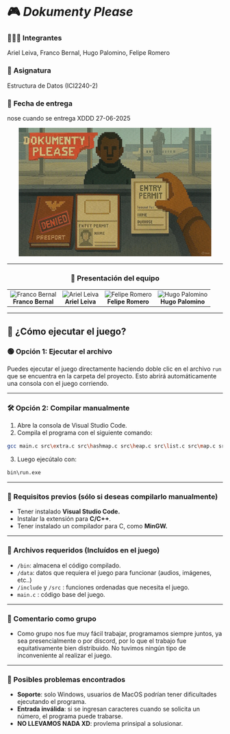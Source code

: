 # 🎮 *Dokumenty Please*

### 🧑‍🤝‍🧑 **Integrantes**  
Ariel Leiva, Franco Bernal, Hugo Palomino, Felipe Romero  

### 🧾 **Asignatura**  
Estructura de Datos (ICI2240-2)  

### 📅 **Fecha de entrega**  
nose cuando se entrega XDDD
27-06-2025  

<div align="center">

<img src="data/portada.jpg" width="450px" alt="Portada del proyecto"/>

---

### 📸 **Presentación del equipo**

<table>
  <tr>
    <td align="center">
      <img src="https://encrypted-tbn0.gstatic.com/images?q=tbn:ANd9GcRMw8JU2VUUQK4rV54RXYVJgQripZUk6F1zCg&s" width="140px" alt="Franco Bernal"/><br/>
      <strong>Franco Bernal</strong>
    </td>
    <td align="center">
      <img src="https://encrypted-tbn0.gstatic.com/images?q=tbn:ANd9GcS4-3ekCtjuGKaoh_Ns_A7nDhVX4qlm28itlw&s" width="140px" alt="Ariel Leiva"/><br/>
      <strong>Ariel Leiva</strong>
    </td>
    <td align="center">
      <img src="https://http2.mlstatic.com/D_NQ_NP_718068-MLA83745617934_042025-O.webp" width="140px" alt="Felipe Romero"/><br/>
      <strong>Felipe Romero</strong>
    </td>
    <td align="center">
      <img src="https://tr.rbxcdn.com/180DAY-4c077d0d72a520f50e4180aef89c2ece/420/420/Hat/Png/noFilter" width="140px" alt="Hugo Palomino"/><br/>
      <strong>Hugo Palomino</strong>
    </td>
  </tr>
</table>

</div>

---


## 🚀 ¿Cómo ejecutar el juego?

### 🟢 Opción 1: Ejecutar el archivo

Puedes ejecutar el juego directamente haciendo doble clic en el archivo `run` que se encuentra en la carpeta del proyecto.
Esto abrirá automáticamente una consola con el juego corriendo.

---

### 🛠️ Opción 2: Compilar manualmente

1. Abre la consola de Visual Studio Code.
2. Compila el programa con el siguiente comando:

```bash
gcc main.c src\extra.c src\hashmap.c src\heap.c src\list.c src\map.c src\menu.c -o bin\run.exe
```

3. Luego ejecútalo con:

```bash
bin\run.exe
```

---

### 🔧 Requisitos previos (sólo si deseas compilarlo manualmente)

- Tener instalado **Visual Studio Code.**
- Instalar la extensión para **C/C++**.
- Tener instalado un compilador para C, como **MinGW.**

---

### 📂 Archivos requeridos (Incluídos en el juego)

- `/bin`: almacena el código compilado.
- `/data`: datos que requiera el juego para funcionar (audios, imágenes, etc..)
- `/include` y `/src` : funciones ordenadas que necesita el juego.
- `main.c` : código base del juego.

---

### 🔨 Comentario como grupo

- Como grupo nos fue muy fácil trabajar, programamos siempre juntos, ya sea presencialmente o por discord, por lo que el trabajo fue equitativamente bien distribuido. No tuvimos ningún tipo de inconveniente al realizar el juego.

---

### 🐞 Posibles problemas encontrados

- **Soporte**: solo Windows, usuarios de MacOS podrían tener dificultades ejecutando el programa.
- **Entrada inválida**: si se ingresan caracteres cuando se solicita un número, el programa puede trabarse.
- **NO LLEVAMOS NADA XD**: provlema prinsipal a solusionar.
